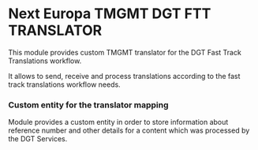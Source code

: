 Next Europa TMGMT DGT FTT TRANSLATOR
====================================
This module provides custom TMGMT translator for the DGT Fast Track
Translations workflow.

It allows to send, receive and process translations according to the
fast track translations workflow needs.

### Custom entity for the translator mapping
Module provides a custom entity in order to store information about reference
number and other details for a content which was processed by the DGT Services.
